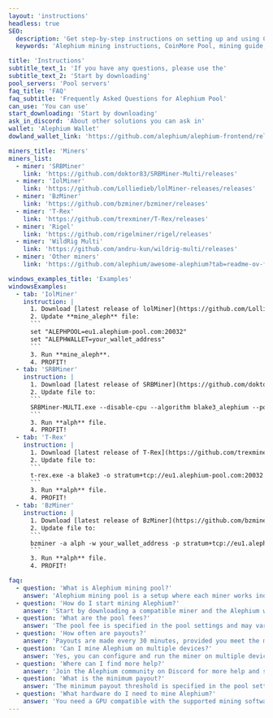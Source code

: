 ```yaml
---
layout: 'instructions'
headless: true
SEO:
  description: 'Get step-by-step instructions on setting up and using CoinMore Pool for mining Alephium. Our detailed guides will help you start mining this cryptocurrency quickly and easily.'
  keywords: 'Alephium mining instructions, CoinMore Pool, mining guide, mining setup, Alephium mining, cryptocurrency mining, blockchain, crypto mining, digital mining, decentralized mining, secure mining, profitable mining'

title: 'Instructions'
subtitle_text_1: 'If you have any questions, please use the'
subtitle_text_2: 'Start by downloading'
pool_servers: 'Pool servers'
faq_title: 'FAQ'
faq_subtitle: 'Frequently Asked Questions for Alephium Pool'
can_use: 'You can use'
start_downloading: 'Start by downloading'
ask_in_discord: 'About other solutions you can ask in'
wallet: 'Alephium Wallet'
dowland_wallet_link: 'https://github.com/alephium/alephium-frontend/releases'

miners_title: 'Miners'
miners_list:
  - miner: 'SRBMiner'
    link: 'https://github.com/doktor83/SRBMiner-Multi/releases'
  - miner: 'IolMiner'
    link: 'https://github.com/Lolliedieb/lolMiner-releases/releases'
  - miner: 'BzMiner'
    link: 'https://github.com/bzminer/bzminer/releases'
  - miner: 'T-Rex'
    link: 'https://github.com/trexminer/T-Rex/releases'
  - miner: 'Rigel'
    link: 'https://github.com/rigelminer/rigel/releases'
  - miner: 'WildRig Multi'
    link: 'https://github.com/andru-kun/wildrig-multi/releases'
  - miner: 'Other miners'
    link: 'https://github.com/alephium/awesome-alephium?tab=readme-ov-file#mining-software'

windows_examples_title: 'Examples'
windowsExamples:
  - tab: 'IolMiner'
    instruction: |
      1. Download [latest release of lolMiner](https://github.com/Lolliedieb/lolMiner-releases/releases) and unzip the files.
      2. Update **mine_aleph** file:
      ```
      set "ALEPHPOOL=eu1.alephium-pool.com:20032"
      set "ALEPHWALLET=your_wallet_address"
      ```
      3. Run **mine_aleph**.
      4. PROFIT!
  - tab: 'SRBMiner'
    instruction: |
      1. Download [latest release of SRBMiner](https://github.com/doktor83/SRBMiner-Multi/releases) and unzip the files.
      2. Update file to:
      ```
      SRBMiner-MULTI.exe --disable-cpu --algorithm blake3_alephium --pool eu1.alephium-pool.com:20032 --wallet your_wallet_address
      ```
      3. Run **alph** file.
      4. PROFIT!
  - tab: 'T-Rex'
    instruction: |
      1. Download [latest release of T-Rex](https://github.com/trexminer/T-Rex/releases) and unzip the files.
      2. Update file to:
      ```
      t-rex.exe -a blake3 -o stratum+tcp://eu1.alephium-pool.com:20032 -u your_wallet_address -p x -w rig0
      ```
      3. Run **alph** file.
      4. PROFIT!
  - tab: 'BzMiner'
    instruction: |
      1. Download [latest release of BzMiner](https://github.com/bzminer/bzminer/releases) and unzip the files.
      2. Update file to:
      ```
      bzminer -a alph -w your_wallet_address -p stratum+tcp://eu1.alephium-pool.com:20032
      ```
      3. Run **alph** file.
      4. PROFIT!

faq:
  - question: 'What is Alephium mining pool?'
    answer: 'Alephium mining pool is a setup where each miner works independently. The block reward goes only to the miner who found it. Block search time depends on your hashrate and luck.'
  - question: 'How do I start mining Alephium?'
    answer: 'Start by downloading a compatible miner and the Alephium wallet. Follow the instructions provided to configure and run your miner.'
  - question: 'What are the pool fees?'
    answer: 'The pool fee is specified in the pool settings and may vary. Check the CoinMore Pool website for the current fee structure.'
  - question: 'How often are payouts?'
    answer: 'Payouts are made every 30 minutes, provided you meet the minimum payout threshold.'
  - question: 'Can I mine Alephium on multiple devices?'
    answer: 'Yes, you can configure and run the miner on multiple devices using the same wallet address.'
  - question: 'Where can I find more help?'
    answer: 'Join the Alephium community on Discord for more help and support from other miners.'
  - question: 'What is the minimum payout?'
    answer: 'The minimum payout threshold is specified in the pool settings. Check the CoinMore Pool website for the current minimum payout value.'
  - question: 'What hardware do I need to mine Alephium?'
    answer: 'You need a GPU compatible with the supported mining software. Refer to the mining software documentation for specific hardware requirements.'
---
```

